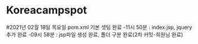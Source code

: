 # Koreacampspot

#2021년 02월 18일 목요일 pom.xml 기본 셋팅 완료
-11시 50분 : index.jsp, jquery 추가 완료
-09시 58분 : jsp파일 생성 완료, 폴더 구분 완료(2차 커밋-희원님 완료)

